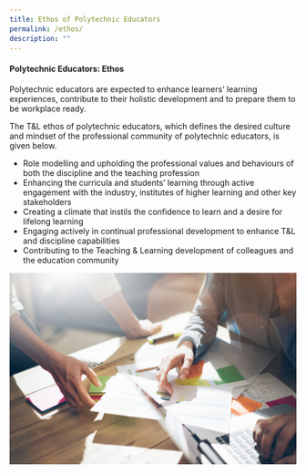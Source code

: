 ```yaml
---
title: Ethos of Polytechnic Educators
permalink: /ethos/
description: ""
---
```


#### Polytechnic Educators: Ethos

Polytechnic educators are expected to enhance learners’ learning experiences, contribute to their holistic development and to prepare them to be workplace ready.

The T&L ethos of polytechnic educators, which defines the desired culture and mindset of the professional community of polytechnic educators, is given below.

* Role modelling and upholding the professional values and behaviours of both the discipline and the teaching profession
* Enhancing the curricula and students’ learning through active engagement with the industry, institutes of higher learning and other key stakeholders
* Creating a climate that instils the confidence to learn and a desire for lifelong learning
* Engaging actively in continual professional development to enhance T&L and discipline capabilities
* Contributing to the Teaching & Learning development of colleagues and the education community

![](/images/54160733_ML.jpg)

